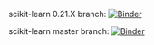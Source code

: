 
scikit-learn 0.21.X branch:
[![Binder](https://mybinder.org/badge_logo.svg)](https://mybinder.org/v2/gh/lesteve/test-binder-scikit-learn/0.21.X)

scikit-learn master branch:
[![Binder](https://mybinder.org/badge_logo.svg)](https://mybinder.org/v2/gh/lesteve/test-binder-scikit-learn/master)
